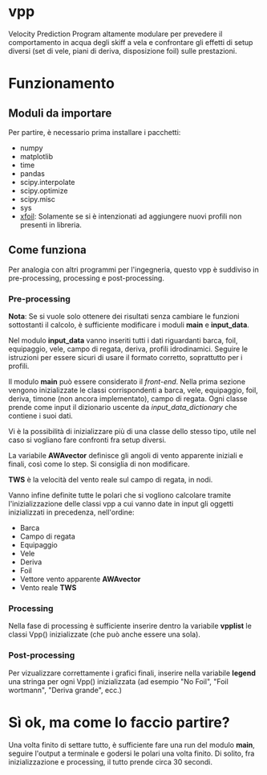# vpp
Velocity Prediction Program altamente modulare per prevedere il comportamento in acqua degli skiff a vela e confrontare gli effetti di setup diversi (set di vele, piani di deriva, disposizione foil) sulle prestazioni.
# Funzionamento
## Moduli da importare
Per partire, è necessario prima installare i pacchetti:
- numpy
- matplotlib
- time
- pandas
- scipy.interpolate
- scipy.optimize
- scipy.misc
- sys
- [xfoil](https://pypi.org/project/xfoil/): Solamente se si è intenzionati ad aggiungere nuovi profili non presenti in libreria.

## Come funziona
Per analogia con altri programmi per l'ingegneria, questo vpp è suddiviso in pre-processing, processing e post-processing.
### Pre-processing
**Nota**: Se si vuole solo ottenere dei risultati senza cambiare le funzioni sottostanti il calcolo, è sufficiente modificare i moduli **main** e **input_data**.

Nel modulo **input_data** vanno inseriti tutti i dati riguardanti barca, foil, equipaggio, vele, campo di regata, deriva, profili idrodinamici. Seguire le istruzioni per essere sicuri di usare il formato corretto, soprattutto per i profili.

Il modulo **main** può essere considerato il *front-end*. Nella prima sezione vengono inizializzate le classi corrispondenti a barca, vele, equipaggio, foil, deriva, timone (non ancora implementato), campo di regata. Ogni classe prende come input il dizionario uscente da *input_data_dictionary* che contiene i suoi dati. 

Vi è la possibilità di inizializzare più di una classe dello stesso tipo, utile nel caso si vogliano fare confronti fra setup diversi.

La variabile **AWAvector** definisce gli angoli di vento apparente iniziali e finali, così come lo step. Si consiglia di non modificare.

**TWS** è la velocità del vento reale sul campo di regata, in nodi.

Vanno infine definite tutte le polari che si vogliono calcolare tramite l'inizializzazione delle classi vpp a cui vanno date in input gli oggetti inizializzati in precedenza, nell'ordine:
- Barca
- Campo di regata
- Equipaggio
- Vele
- Deriva
- Foil
- Vettore vento apparente **AWAvector**
- Vento reale **TWS**

### Processing
Nella fase di processing è sufficiente inserire dentro la variabile **vpplist** le classi Vpp() inizializzate (che può anche essere una sola). 

### Post-processing
Per vizualizzare correttamente i grafici finali, inserire nella variabile **legend** una stringa per ogni Vpp() inizializzata (ad esempio "No Foil", "Foil wortmann", "Deriva grande", ecc.)

# Sì ok, ma come lo faccio partire?
Una volta finito di settare tutto, è sufficiente fare una run del modulo **main**, seguire l'output a terminale e godersi le polari una volta finito. Di solito, fra inizializzazione e processing, il tutto prende circa 30 secondi.
